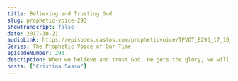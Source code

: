 ```yaml
---
title: Believing and Trusting God
slug: prophetic-voice-293
showTranscript: false
date: 2017-10-21
audioLink: https://episodes.castos.com/propheticvoice/TPVOT_E293_17_10_21-22_Believing_and_Trusting_God.mp3
Series: The Prophetic Voice of Our Time
episodeNumber: 293
description: When we believe and trust God, He gets the glory, we will benefit, and it benefits His people.
hosts: ["Cristina Sosso"]
---
```

